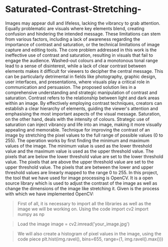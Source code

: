 # Saturated-Contrast-Stretching-
Images may appear dull and lifeless, lacking the vibrancy to grab attention. Equally problematic are visuals where key elements blend, creating confusion and hindering the intended message. These limitations can stem from various factors, including a lack of awareness regarding the importance of contrast and saturation, or the technical limitations of image capture and editing tools.
The core problem addressed in this work is the ineffective use of contrast and saturation, resulting in visuals that fail to engage the audience. Washed-out colours and a monotonous tonal range lead to a sense of disinterest, while a lack of clear contrast between elements makes it difficult for viewers to decipher the central message. This can be particularly detrimental in fields like photography, graphic design, user interfaces, and presentations, where visuals play a critical role in communication and persuasion.
The proposed solution lies in a comprehensive understanding and strategic manipulation of contrast and saturation. Contrast refers to the relationship between light and dark areas within an image. By effectively employing contrast techniques, creators can establish a clear hierarchy of elements, guiding the viewer's attention and emphasising the most important aspects of the visual message. Saturation, on the other hand, deals with the intensity of colours. Strategic use of saturation can inject vibrancy and life into an image, making it more visually appealing and memorable.
Technique for improving the contrast of an image by stretching the pixel values to the full range of possible values (0 to 255). The operation works by first finding the minimum and maximum values of the image. The minimum value is used as the lower threshold value and the maximum value is used as the upper threshold value. The pixels that are below the lower threshold value are set to the lower threshold value. The pixels that are above the upper threshold value are set to the upper threshold value. The pixels that are between the lower and upper threshold values are linearly mapped to the range 0 to 255. In this project, the tool that we have used for image processing is OpenCV. It is a open source library which is used to adjust the contrast of the image as well as change the dimensions of the image like stretching it.
Given is the process with which we have implemented OpenCV:

>First of all, it is necessary to import all the libraries as well as the image we will be working on. Using the code
  import cv2
  import numpy as np

> Load the image
  image = cv2.imread('your_image.jpg')

>We will also create a histogram of pixel values in the image, using the code piece 
  plt.hist(img.ravel(), bins=655, range=(1, img.ravel().max()))
